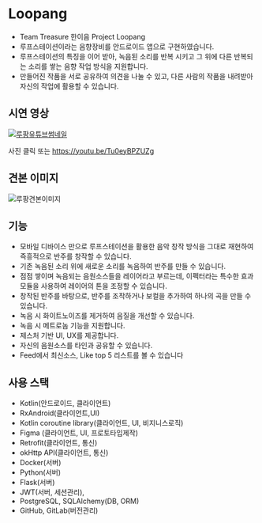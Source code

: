 # Loopang
- Team Treasure 한이음 Project Loopang
- 루프스테이션이라는 음향장비를 안드로이드 앱으로 구현하였습니다. 
- 루프스테이션의 특징을 이어 받아, 녹음된 소리를 반복 시키고 그 위에 다른 반복되는 소리를 쌓는 음향 작업 방식을 지원합니다. 
- 만들어진 작품을 서로 공유하여 의견을 나눌 수 있고, 다른 사람의 작품을 내려받아 자신의 작업에 활용할 수 있습니다.

## 시연 영상
[![루팡유튜브썸네일](https://img.youtube.com/vi/Tu0eyBPZUZg/0.jpg)](https://www.youtube.com/watch?v=Tu0eyBPZUZg)

사진 클릭 또는 https://youtu.be/Tu0eyBPZUZg

## 견본 이미지
![루팡견본이미지](https://meeta.io:3000/static/user/0pkoxcp9o8fd.png)

## 기능
- 모바일 디바이스 만으로 루프스테이션을 활용한 음악 창작 방식을 그대로 재현하여 즉흥적으로 반주를 창작할 수 있습니다.
- 기존 녹음된 소리 위에 새로운 소리를 녹음하여 반주를 만들 수 있습니다.
- 점점 쌓이며 녹음되는 음원소스들을 레이어라고 부르는데, 이펙터라는 특수한 효과 모듈을 사용하여 레이어의 톤을 조정할 수 있습니다.
- 창작된 반주를 바탕으로, 반주를 조작하거나 보컬을 추가하여 하나의 곡을 만들 수 있습니다.
- 녹음 시 화이트노이즈를 제거하여 음질을 개선할 수 있습니다.
- 녹음 시 메트로놈 기능을 지원합니다.
- 제스처 기반 UI, UX를 제공합니다.
- 자신의 음원소스를 타인과 공유할 수 있습니다.
- Feed에서 최신소스, Like top 5 리스트를 볼 수 있습니다

## 사용 스택
- Kotlin(안드로이드, 클라이언트)
- RxAndroid(클라이언트,UI)
- Kotlin coroutine library(클라이언트, UI, 비지니스로직)
- Figma (클라이언트, UI, 프로토타입제작)
- Retrofit(클라이언트, 통신)
- okHttp API(클라이언트, 통신)
- Docker(서버)
- Python(서버)
- Flask(서버)
- JWT(서버, 세션관리),
- PostgreSQL, SQLAlchemy(DB, ORM)
- GitHub, GitLab(버전관리)


